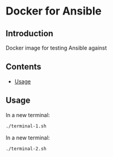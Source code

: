 # Docker for Ansible

## Introduction

Docker image for testing Ansible against

## Contents

- [Usage](#usage)

## Usage

In a new terminal:

```bash
./terminal-1.sh
```

In a new terminal:

```bash
./terminal-2.sh
```
